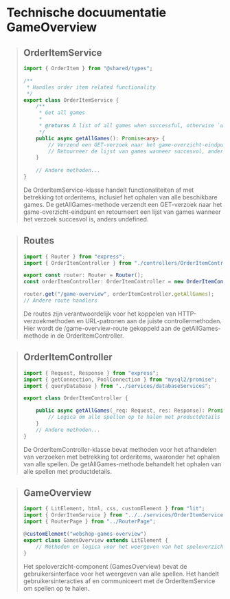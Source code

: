 # Technische docuumentatie GameOverview 

> ## OrderItemService
> ```ts
> import { OrderItem } from "@shared/types";
> 
> /**
>  * Handles order item related functionality
>  */
> export class OrderItemService {
>     /**
>      * Get all games
>      * 
>      * @returns A list of all games when successful, otherwise `undefined`.
>      */
>     public async getAllGames(): Promise<any> {
>         // Verzend een GET-verzoek naar het game-overzicht-eindpunt
>         // Retourneer de lijst van games wanneer succesvol, anders `undefined`
>     }
>     
>     // Andere methoden...
> }
> ```
> De OrderItemService-klasse handelt functionaliteiten af met betrekking tot orderitems, inclusief het ophalen van alle beschikbare games. De getAllGames-methode verzendt een GET-verzoek naar het game-overzicht-eindpunt en retourneert een lijst van games wanneer het verzoek succesvol is, anders undefined.

> ## Routes
> ```ts
> import { Router } from "express";
> import { OrderItemController } from "./controllers/OrderItemController";
> 
> export const router: Router = Router();
> const orderItemController: OrderItemController = new OrderItemController();
> 
> router.get("/game-overview", orderItemController.getAllGames);
> // Andere route handlers
> ```
> De routes zijn verantwoordelijk voor het koppelen van HTTP-verzoekmethoden en URL-patronen aan de juiste controllermethoden. Hier wordt de /game-overview-route gekoppeld aan de getAllGames-methode in de OrderItemController.

> ## OrderItemController
> ```ts
> import { Request, Response } from "express";
> import { getConnection, PoolConnection } from "mysql2/promise";
> import { queryDatabase } from "../services/databaseServices";
> 
> export class OrderItemController {
> 
>     public async getAllGames(_req: Request, res: Response): Promise<void> {
>         // Logica om alle spellen op te halen met productdetails
>     }
>     // Andere methoden...
> }
> ```
> De OrderItemController-klasse bevat methoden voor het afhandelen van verzoeken met betrekking tot orderitems, waaronder het ophalen van alle spellen. De getAllGames-methode behandelt het ophalen van alle spellen met productdetails.

> ## GameOverview
>```ts
> import { LitElement, html, css, customElement } from "lit";
> import { OrderItemService } from "../../services/OrderItemService";
> import { RouterPage } from "../RouterPage";
> 
> @customElement("webshop-games-overview")
> export class GamesOverview extends LitElement {
>     // Methoden en logica voor het weergeven van het speloverzicht
> }
>```
> Het speloverzicht-component (GamesOverview) bevat de gebruikersinterface voor het weergeven van alle spellen. Het handelt gebruikersinteracties af en communiceert met de OrderItemService om spellen op te halen.